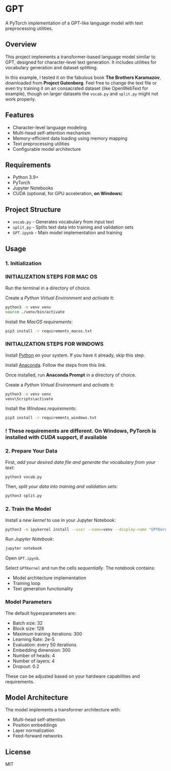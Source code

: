 # GPT

A PyTorch implementation of a GPT-like language model with text preprocessing utilities.

## Overview

This project implements a transformer-based language model similar to GPT, designed for character-level text generation. It includes utilities for vocabulary generation and dataset splitting.

In this example, I tested it on the fabulous book **The Brothers Karamazov**, downloaded from **Project Gutenberg**. Feel free to change the text file or even try training it on an consacrated dataset (like OpenWebText for example), though on larger datasets the `vocab.py` and `split.py` might not work properly.

## Features

- Character-level language modeling
- Multi-head self-attention mechanism
- Memory-efficient data loading using memory mapping
- Text preprocessing utilities
- Configurable model architecture

## Requirements

- Python 3.9+
- PyTorch
- Jupyter Notebooks
- CUDA (optional, for GPU acceleration, **on Windows**)

## Project Structure

- `vocab.py` - Generates vocabulary from input text
- `split.py` - Splits text data into training and validation sets
- `GPT.ipynb` - Main model implementation and training

## Usage

### 1. Initialization

### INITIALIZATION STEPS FOR **MAC OS**

Run the terminal in a directory of choice.

Create a _Python Virtual Environment_ and _activate_ it:

```bash
python3 -m venv venv
source ./venv/bin/activate
```

Install the _MacOS requirements_:

```bash
pip3 install -r requirements_macos.txt
```

### INITIALIZATION STEPS FOR **WINDOWS**

Install [Python](https://www.python.org/downloads/) on your system. If you have it already, skip this step.

Install [Anaconda](https://www.anaconda.com/download). Follow the steps from this link.

Once installed, run **Anaconda Prompt** in a directory of choice.

Create a _Python Virtual Environment_ and _activate_ it:

```bash
python3 -m venv venv
venv\Scripts\activate
```

Install the _Windows requirements_:

```bash
pip3 install -r requirements_windows.txt
```

### ! These requirements are different. On Windows, PyTorch is installed with _CUDA_ support, if available

### 2. Prepare Your Data

First, _add your desired data file and generate the vocabulary from your text_:

```bash
python3 vocab.py
```

Then, _split your data into training and validation sets_:

```bash
python3 split.py
```

### 2. Train the Model

Install a _new kernel_ to use in your Jupyter Notebook:

```bash
python3 -m ipykernel install --user --name=venv --display-name "GPTKernel"
```

Run _Jupyter Notebook_:

```bash
jupyter notebook
```

Open `GPT.ipynb`.

Select `GPTKernel` and run the cells _sequentially_. The notebook contains:

- Model architecture implementation
- Training loop
- Text generation functionality

### Model Parameters

The default hyperparameters are:

- Batch size: 32
- Block size: 128
- Maximum training iterations: 300
- Learning Rate: 2e-5
- Evaluation: every 50 iterations
- Embedding dimension: 300
- Number of heads: 4
- Number of layers: 4
- Dropout: 0.2

These can be adjusted based on your hardware capabilities and requirements.

## Model Architecture

The model implements a transformer architecture with:

- Multi-head self-attention
- Position embeddings
- Layer normalization
- Feed-forward networks

## License

MIT
